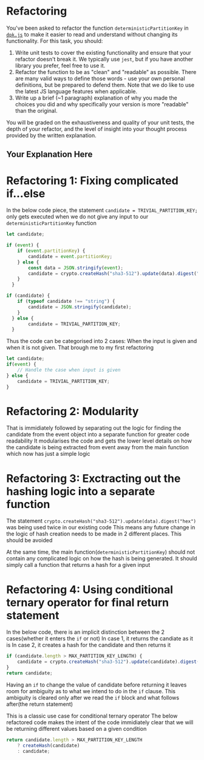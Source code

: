 # Refactoring

You've been asked to refactor the function `deterministicPartitionKey` in [`dpk.js`](dpk.js) to make it easier to read and understand without changing its functionality. For this task, you should:

1. Write unit tests to cover the existing functionality and ensure that your refactor doesn't break it. We typically use `jest`, but if you have another library you prefer, feel free to use it.
2. Refactor the function to be as "clean" and "readable" as possible. There are many valid ways to define those words - use your own personal definitions, but be prepared to defend them. Note that we do like to use the latest JS language features when applicable.
3. Write up a brief (~1 paragraph) explanation of why you made the choices you did and why specifically your version is more "readable" than the original.

You will be graded on the exhaustiveness and quality of your unit tests, the depth of your refactor, and the level of insight into your thought process provided by the written explanation.

## Your Explanation Here


# Refactoring 1: Fixing complicated if...else
In the below code piece, the statement `candidate = TRIVIAL_PARTITION_KEY;` only gets executed when we do not give any input to our `deterministicPartitionKey` function

```js
let candidate;

if (event) {
    if (event.partitionKey) {
        candidate = event.partitionKey;
    } else {
        const data = JSON.stringify(event);
        candidate = crypto.createHash("sha3-512").update(data).digest("hex");
    }
  }

if (candidate) {
    if (typeof candidate !== "string") {
        candidate = JSON.stringify(candidate);
    }
  } else {
        candidate = TRIVIAL_PARTITION_KEY;
  }
```

Thus the code can be categorised into 2 cases: When the input is given and when it is not given. That brough me to my first refactoring

```js
let candidate;
if(event) {
    // Handle the case when input is given
} else {
    candidate = TRIVIAL_PARTITION_KEY;
}
```

#  Refactoring 2: Modularity

That is immidiately followed by separating out the logic for finding the candidate from the event object into a separate function for greater code readability
It modularises the code and gets the lower level details on how the candidate is being extracted from event away from the main function which now has just a simple logic

# Refactoring 3: Exctracting out the hashing logic into a separate function

The statement `crypto.createHash("sha3-512").update(data).digest("hex")` was being used twice in our existing code
This means any future change in the logic of hash creation needs to be made in 2 different places. This should be avoided

At the same time, the main function(`deterministicPartitionKey`) should not contain any complicated logic on how the hash is being generated. It should simply call a function that returns a hash for a given input

# Refactoring 4: Using conditional ternary operator for final return statement

In the below code, there is an implicit distinction between the 2 cases(whether it enters the `if` or not)
In case 1, it returns the candiate as it is
In case 2, it creates a hash for the candidate and then returns it

```js
if (candidate.length > MAX_PARTITION_KEY_LENGTH) {
    candidate = crypto.createHash("sha3-512").update(candidate).digest("hex");
}
return candidate;
```

Having an `if` to change the value of candidate before returning it leaves room for ambiguity as to what we intend to do in the `if` clause. This ambiguity is cleared only after we read the `if` block and what follows after(the return statement)

This is a classic use case for conditional ternary operator
The below refactored code makes the intent of the code immidiately clear that we will be returning different values based on a given condition

```js
return candidate.length > MAX_PARTITION_KEY_LENGTH 
    ? createHash(candidate)
    : candidate;
```